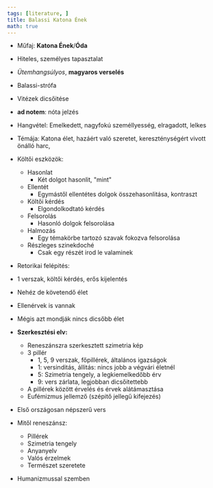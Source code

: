 ```yaml
---
tags: [literature, ] 
title: Balassi Katona Ének
math: true
---
```

- Műfaj: __Katona Ének__/__Óda__
- Hiteles, személyes tapasztalat
- _Ütemhangsúlyos_, __magyaros verselés__
- Balassi-strófa
- Vitézek dicsőitése
- __ad notem__: nóta jelzés
- Hangvétel: Emelkedett, nagyfokú személlyesség, elragadott, lelkes
- Témája: Katona élet, hazáért való szeretet, kereszténységért vivott önálló harc, 
- Költői eszközök:
	- Hasonlat
		- Két dolgot hasonlit, "mint"
	- Ellentét
		- Egymástől ellentétes dolgok összehasonlitása, kontraszt
	- Költői kérdés
		- Elgondolkodtató kérdés
	- Felsorolás
		- Hasonló dolgok felsorolása
	- Halmozás
		- Egy témakörbe tartozó szavak fokozva felsorolása
	- Részleges szinekdoché
		- Csak egy részét irod le valaminek

- Retorikai felépités:
- 1 verszak, költői kérdés, erős kijelentés
- Nehéz de követendő élet
- Ellenérvek is vannak
- Mégis azt mondják nincs dicsőbb élet
- __Szerkesztési elv:__
	- Reneszánszra szerkesztett szimetria kép
	- 3 pillér
		- 1, 5, 9 verszak, főpillérek, általános igazságok
		- 1: versinditás, állitás: nincs jobb a végvári életnél
		- 5: Szimetria tengely, a legkiemelkedőbb érv
		- 9: vers zárlata, legjobban dicsőitettebb
	- A pillérek között érvelés és érvek alátámasztása
	- Eufémizmus jellemző (szépitő jellegű kifejezés)

- Első országosan népszerű vers
- Mitől reneszánsz:
	- Pillérek
	- Szimetria tengely
	- Anyanyelv
	- Valós érzelmek
	- Természet szeretete
- Humanizmussal szemben

 